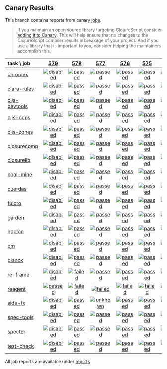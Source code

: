 ## Canary Results

This branch contains reports from canary [jobs](https://github.com/cljs-oss/canary/tree/jobs).

> If you maintain an open source library targeting ClojureScript consider [adding it to Canary](https://github.com/cljs-oss/canary/tree/master#how-to-participate). This will help ensure that no changes to the ClojureScript compiler results in breakage of your project. And if you use a library that is important to you, consider helping the maintainers accomplish this.

[//]: # (begin_overview_table)

| task \ job | <a href="reports/2018/09/16/job-000579-1.10.422-277907a" title="job #579 finished on 2018-09-16">579</a> | <a href="reports/2018/09/16/job-000578-1.10.422-277907a" title="job #578 finished on 2018-09-16">578</a> | <a href="reports/2018/09/16/job-000577-1.10.421-71f5771" title="job #577 finished on 2018-09-16">577</a> | <a href="reports/2018/09/15/job-000576-1.10.422-db53d40" title="job #576 finished on 2018-09-15">576</a> | <a href="reports/2018/09/15/job-000575-1.10.421-71f5771" title="job #575 finished on 2018-09-15">575</a> | <a href="reports/2018/09/14/job-000574-1.10.421-71f5771" title="job #574 finished on 2018-09-14">574</a> | <a href="reports/2018/09/14/job-000573-1.10.421-71f5771" title="job #573 finished on 2018-09-14">573</a> | <a href="reports/2018/09/14/job-000572-1.10.416-9e1ff22" title="job #572 finished on 2018-09-14">572</a> | <a href="reports/2018/09/13/job-000571-1.10.416-9e1ff22" title="job #571 finished on 2018-09-13">571</a> | <a href="reports/2018/09/12/job-000570-1.10.416-9e1ff22" title="job #570 finished on 2018-09-12">570</a> |
| :--- | :---: | :---: | :---: | :---: | :---: | :---: | :---: | :---: | :---: | :---: |
| [chromex](https://github.com/binaryage/chromex) | <a href="reports/2018/09/16/job-000579-1.10.422-277907a#-chromex"><img title="disabled" src="http://box.binaryage.com/s-disabled.svg"><a> | <a href="reports/2018/09/16/job-000578-1.10.422-277907a#-chromex"><img title="passed" src="http://box.binaryage.com/s-passed.svg"><a> | <a href="reports/2018/09/16/job-000577-1.10.421-71f5771#-chromex"><img title="passed" src="http://box.binaryage.com/s-passed.svg"><a> | <a href="reports/2018/09/15/job-000576-1.10.422-db53d40#-chromex"><img title="passed" src="http://box.binaryage.com/s-passed.svg"><a> | <a href="reports/2018/09/15/job-000575-1.10.421-71f5771#-chromex"><img title="passed" src="http://box.binaryage.com/s-passed.svg"><a> | <a href="reports/2018/09/14/job-000574-1.10.421-71f5771#-chromex"><img title="passed" src="http://box.binaryage.com/s-passed.svg"><a> | <a href="reports/2018/09/14/job-000573-1.10.421-71f5771#-chromex"><img title="passed" src="http://box.binaryage.com/s-passed.svg"><a> | <a href="reports/2018/09/14/job-000572-1.10.416-9e1ff22#-chromex"><img title="passed" src="http://box.binaryage.com/s-passed.svg"><a> | <a href="reports/2018/09/13/job-000571-1.10.416-9e1ff22#-chromex"><img title="passed" src="http://box.binaryage.com/s-passed.svg"><a> | <a href="reports/2018/09/12/job-000570-1.10.416-9e1ff22#-chromex"><img title="passed" src="http://box.binaryage.com/s-passed.svg"><a> |
| [clara-rules](https://github.com/cerner/clara-rules) | <a href="reports/2018/09/16/job-000579-1.10.422-277907a#-clara-rules"><img title="disabled" src="http://box.binaryage.com/s-disabled.svg"><a> | <a href="reports/2018/09/16/job-000578-1.10.422-277907a#-clara-rules"><img title="passed" src="http://box.binaryage.com/s-passed.svg"><a> | <a href="reports/2018/09/16/job-000577-1.10.421-71f5771#-clara-rules"><img title="passed" src="http://box.binaryage.com/s-passed.svg"><a> | <a href="reports/2018/09/15/job-000576-1.10.422-db53d40#-clara-rules"><img title="passed" src="http://box.binaryage.com/s-passed.svg"><a> | <a href="reports/2018/09/15/job-000575-1.10.421-71f5771#-clara-rules"><img title="passed" src="http://box.binaryage.com/s-passed.svg"><a> | <a href="reports/2018/09/14/job-000574-1.10.421-71f5771#-clara-rules"><img title="passed" src="http://box.binaryage.com/s-passed.svg"><a> | <a href="reports/2018/09/14/job-000573-1.10.421-71f5771#-clara-rules"><img title="passed" src="http://box.binaryage.com/s-passed.svg"><a> | <a href="reports/2018/09/14/job-000572-1.10.416-9e1ff22#-clara-rules"><img title="passed" src="http://box.binaryage.com/s-passed.svg"><a> | <a href="reports/2018/09/13/job-000571-1.10.416-9e1ff22#-clara-rules"><img title="passed" src="http://box.binaryage.com/s-passed.svg"><a> | <a href="reports/2018/09/12/job-000570-1.10.416-9e1ff22#-clara-rules"><img title="passed" src="http://box.binaryage.com/s-passed.svg"><a> |
| [cljs-devtools](https://github.com/binaryage/cljs-devtools) | <a href="reports/2018/09/16/job-000579-1.10.422-277907a#-cljs-devtools"><img title="disabled" src="http://box.binaryage.com/s-disabled.svg"><a> | <a href="reports/2018/09/16/job-000578-1.10.422-277907a#-cljs-devtools"><img title="passed" src="http://box.binaryage.com/s-passed.svg"><a> | <a href="reports/2018/09/16/job-000577-1.10.421-71f5771#-cljs-devtools"><img title="passed" src="http://box.binaryage.com/s-passed.svg"><a> | <a href="reports/2018/09/15/job-000576-1.10.422-db53d40#-cljs-devtools"><img title="passed" src="http://box.binaryage.com/s-passed.svg"><a> | <a href="reports/2018/09/15/job-000575-1.10.421-71f5771#-cljs-devtools"><img title="passed" src="http://box.binaryage.com/s-passed.svg"><a> | <a href="reports/2018/09/14/job-000574-1.10.421-71f5771#-cljs-devtools"><img title="passed" src="http://box.binaryage.com/s-passed.svg"><a> | <a href="reports/2018/09/14/job-000573-1.10.421-71f5771#-cljs-devtools"><img title="passed" src="http://box.binaryage.com/s-passed.svg"><a> | <a href="reports/2018/09/14/job-000572-1.10.416-9e1ff22#-cljs-devtools"><img title="passed" src="http://box.binaryage.com/s-passed.svg"><a> | <a href="reports/2018/09/13/job-000571-1.10.416-9e1ff22#-cljs-devtools"><img title="passed" src="http://box.binaryage.com/s-passed.svg"><a> | <a href="reports/2018/09/12/job-000570-1.10.416-9e1ff22#-cljs-devtools"><img title="passed" src="http://box.binaryage.com/s-passed.svg"><a> |
| [cljs-oops](https://github.com/binaryage/cljs-oops) | <a href="reports/2018/09/16/job-000579-1.10.422-277907a#-cljs-oops"><img title="disabled" src="http://box.binaryage.com/s-disabled.svg"><a> | <a href="reports/2018/09/16/job-000578-1.10.422-277907a#-cljs-oops"><img title="passed" src="http://box.binaryage.com/s-passed.svg"><a> | <a href="reports/2018/09/16/job-000577-1.10.421-71f5771#-cljs-oops"><img title="passed" src="http://box.binaryage.com/s-passed.svg"><a> | <a href="reports/2018/09/15/job-000576-1.10.422-db53d40#-cljs-oops"><img title="passed" src="http://box.binaryage.com/s-passed.svg"><a> | <a href="reports/2018/09/15/job-000575-1.10.421-71f5771#-cljs-oops"><img title="passed" src="http://box.binaryage.com/s-passed.svg"><a> | <a href="reports/2018/09/14/job-000574-1.10.421-71f5771#-cljs-oops"><img title="passed" src="http://box.binaryage.com/s-passed.svg"><a> | <a href="reports/2018/09/14/job-000573-1.10.421-71f5771#-cljs-oops"><img title="passed" src="http://box.binaryage.com/s-passed.svg"><a> | <a href="reports/2018/09/14/job-000572-1.10.416-9e1ff22#-cljs-oops"><img title="passed" src="http://box.binaryage.com/s-passed.svg"><a> | <a href="reports/2018/09/13/job-000571-1.10.416-9e1ff22#-cljs-oops"><img title="passed" src="http://box.binaryage.com/s-passed.svg"><a> | <a href="reports/2018/09/12/job-000570-1.10.416-9e1ff22#-cljs-oops"><img title="passed" src="http://box.binaryage.com/s-passed.svg"><a> |
| [cljs-zones](https://github.com/binaryage/cljs-zones) | <a href="reports/2018/09/16/job-000579-1.10.422-277907a#-cljs-zones"><img title="disabled" src="http://box.binaryage.com/s-disabled.svg"><a> | <a href="reports/2018/09/16/job-000578-1.10.422-277907a#-cljs-zones"><img title="passed" src="http://box.binaryage.com/s-passed.svg"><a> | <a href="reports/2018/09/16/job-000577-1.10.421-71f5771#-cljs-zones"><img title="passed" src="http://box.binaryage.com/s-passed.svg"><a> | <a href="reports/2018/09/15/job-000576-1.10.422-db53d40#-cljs-zones"><img title="passed" src="http://box.binaryage.com/s-passed.svg"><a> | <a href="reports/2018/09/15/job-000575-1.10.421-71f5771#-cljs-zones"><img title="passed" src="http://box.binaryage.com/s-passed.svg"><a> | <a href="reports/2018/09/14/job-000574-1.10.421-71f5771#-cljs-zones"><img title="passed" src="http://box.binaryage.com/s-passed.svg"><a> | <a href="reports/2018/09/14/job-000573-1.10.421-71f5771#-cljs-zones"><img title="passed" src="http://box.binaryage.com/s-passed.svg"><a> | <a href="reports/2018/09/14/job-000572-1.10.416-9e1ff22#-cljs-zones"><img title="passed" src="http://box.binaryage.com/s-passed.svg"><a> | <a href="reports/2018/09/13/job-000571-1.10.416-9e1ff22#-cljs-zones"><img title="passed" src="http://box.binaryage.com/s-passed.svg"><a> | <a href="reports/2018/09/12/job-000570-1.10.416-9e1ff22#-cljs-zones"><img title="passed" src="http://box.binaryage.com/s-passed.svg"><a> |
| [closurecomp](https://github.com/mfikes/closurecomp) | <a href="reports/2018/09/16/job-000579-1.10.422-277907a#-closurecomp"><img title="disabled" src="http://box.binaryage.com/s-disabled.svg"><a> | <a href="reports/2018/09/16/job-000578-1.10.422-277907a#-closurecomp"><img title="passed" src="http://box.binaryage.com/s-passed.svg"><a> | <a href="reports/2018/09/16/job-000577-1.10.421-71f5771#-closurecomp"><img title="passed" src="http://box.binaryage.com/s-passed.svg"><a> | <a href="reports/2018/09/15/job-000576-1.10.422-db53d40#-closurecomp"><img title="passed" src="http://box.binaryage.com/s-passed.svg"><a> | <a href="reports/2018/09/15/job-000575-1.10.421-71f5771#-closurecomp"><img title="passed" src="http://box.binaryage.com/s-passed.svg"><a> | <a href="reports/2018/09/14/job-000574-1.10.421-71f5771#-closurecomp"><img title="passed" src="http://box.binaryage.com/s-passed.svg"><a> | <a href="reports/2018/09/14/job-000573-1.10.421-71f5771#-closurecomp"><img title="failed" src="http://box.binaryage.com/s-failed.svg"><a> | <a href="reports/2018/09/14/job-000572-1.10.416-9e1ff22#-closurecomp"><img title="passed" src="http://box.binaryage.com/s-passed.svg"><a> | <a href="reports/2018/09/13/job-000571-1.10.416-9e1ff22#-closurecomp"><img title="passed" src="http://box.binaryage.com/s-passed.svg"><a> | <a href="reports/2018/09/12/job-000570-1.10.416-9e1ff22#-closurecomp"><img title="passed" src="http://box.binaryage.com/s-passed.svg"><a> |
| [closurelib](https://github.com/mfikes/closurelib) | <a href="reports/2018/09/16/job-000579-1.10.422-277907a#-closurelib"><img title="disabled" src="http://box.binaryage.com/s-disabled.svg"><a> | <a href="reports/2018/09/16/job-000578-1.10.422-277907a#-closurelib"><img title="passed" src="http://box.binaryage.com/s-passed.svg"><a> | <a href="reports/2018/09/16/job-000577-1.10.421-71f5771#-closurelib"><img title="passed" src="http://box.binaryage.com/s-passed.svg"><a> | <a href="reports/2018/09/15/job-000576-1.10.422-db53d40#-closurelib"><img title="passed" src="http://box.binaryage.com/s-passed.svg"><a> | <a href="reports/2018/09/15/job-000575-1.10.421-71f5771#-closurelib"><img title="passed" src="http://box.binaryage.com/s-passed.svg"><a> | <a href="reports/2018/09/14/job-000574-1.10.421-71f5771#-closurelib"><img title="passed" src="http://box.binaryage.com/s-passed.svg"><a> | <a href="reports/2018/09/14/job-000573-1.10.421-71f5771#-closurelib"><img title="passed" src="http://box.binaryage.com/s-passed.svg"><a> | <a href="reports/2018/09/14/job-000572-1.10.416-9e1ff22#-closurelib"><img title="passed" src="http://box.binaryage.com/s-passed.svg"><a> | <a href="reports/2018/09/13/job-000571-1.10.416-9e1ff22#-closurelib"><img title="passed" src="http://box.binaryage.com/s-passed.svg"><a> | <a href="reports/2018/09/12/job-000570-1.10.416-9e1ff22#-closurelib"><img title="passed" src="http://box.binaryage.com/s-passed.svg"><a> |
| [coal-mine](https://github.com/mfikes/coal-mine) | <a href="reports/2018/09/16/job-000579-1.10.422-277907a#-coal-mine"><img title="disabled" src="http://box.binaryage.com/s-disabled.svg"><a> | <a href="reports/2018/09/16/job-000578-1.10.422-277907a#-coal-mine"><img title="passed" src="http://box.binaryage.com/s-passed.svg"><a> | <a href="reports/2018/09/16/job-000577-1.10.421-71f5771#-coal-mine"><img title="passed" src="http://box.binaryage.com/s-passed.svg"><a> | <a href="reports/2018/09/15/job-000576-1.10.422-db53d40#-coal-mine"><img title="passed" src="http://box.binaryage.com/s-passed.svg"><a> | <a href="reports/2018/09/15/job-000575-1.10.421-71f5771#-coal-mine"><img title="passed" src="http://box.binaryage.com/s-passed.svg"><a> | <a href="reports/2018/09/14/job-000574-1.10.421-71f5771#-coal-mine"><img title="passed" src="http://box.binaryage.com/s-passed.svg"><a> | <a href="reports/2018/09/14/job-000573-1.10.421-71f5771#-coal-mine"><img title="passed" src="http://box.binaryage.com/s-passed.svg"><a> | <a href="reports/2018/09/14/job-000572-1.10.416-9e1ff22#-coal-mine"><img title="passed" src="http://box.binaryage.com/s-passed.svg"><a> | <a href="reports/2018/09/13/job-000571-1.10.416-9e1ff22#-coal-mine"><img title="passed" src="http://box.binaryage.com/s-passed.svg"><a> | <a href="reports/2018/09/12/job-000570-1.10.416-9e1ff22#-coal-mine"><img title="passed" src="http://box.binaryage.com/s-passed.svg"><a> |
| [cuerdas](https://github.com/funcool/cuerdas) | <a href="reports/2018/09/16/job-000579-1.10.422-277907a#-cuerdas"><img title="disabled" src="http://box.binaryage.com/s-disabled.svg"><a> | <a href="reports/2018/09/16/job-000578-1.10.422-277907a#-cuerdas"><img title="passed" src="http://box.binaryage.com/s-passed.svg"><a> | <a href="reports/2018/09/16/job-000577-1.10.421-71f5771#-cuerdas"><img title="passed" src="http://box.binaryage.com/s-passed.svg"><a> | <a href="reports/2018/09/15/job-000576-1.10.422-db53d40#-cuerdas"><img title="passed" src="http://box.binaryage.com/s-passed.svg"><a> | <a href="reports/2018/09/15/job-000575-1.10.421-71f5771#-cuerdas"><img title="passed" src="http://box.binaryage.com/s-passed.svg"><a> | <a href="reports/2018/09/14/job-000574-1.10.421-71f5771#-cuerdas"><img title="passed" src="http://box.binaryage.com/s-passed.svg"><a> | <a href="reports/2018/09/14/job-000573-1.10.421-71f5771#-cuerdas"><img title="passed" src="http://box.binaryage.com/s-passed.svg"><a> | <a href="reports/2018/09/14/job-000572-1.10.416-9e1ff22#-cuerdas"><img title="failed" src="http://box.binaryage.com/s-failed.svg"><a> | <a href="reports/2018/09/13/job-000571-1.10.416-9e1ff22#-cuerdas"><img title="passed" src="http://box.binaryage.com/s-passed.svg"><a> | <a href="reports/2018/09/12/job-000570-1.10.416-9e1ff22#-cuerdas"><img title="passed" src="http://box.binaryage.com/s-passed.svg"><a> |
| [fulcro](https://github.com/fulcrologic/fulcro) | <a href="reports/2018/09/16/job-000579-1.10.422-277907a#-fulcro"><img title="disabled" src="http://box.binaryage.com/s-disabled.svg"><a> | <a href="reports/2018/09/16/job-000578-1.10.422-277907a#-fulcro"><img title="passed" src="http://box.binaryage.com/s-passed.svg"><a> | <a href="reports/2018/09/16/job-000577-1.10.421-71f5771#-fulcro"><img title="passed" src="http://box.binaryage.com/s-passed.svg"><a> | <a href="reports/2018/09/15/job-000576-1.10.422-db53d40#-fulcro"><img title="passed" src="http://box.binaryage.com/s-passed.svg"><a> | <a href="reports/2018/09/15/job-000575-1.10.421-71f5771#-fulcro"><img title="passed" src="http://box.binaryage.com/s-passed.svg"><a> | <a href="reports/2018/09/14/job-000574-1.10.421-71f5771#-fulcro"><img title="passed" src="http://box.binaryage.com/s-passed.svg"><a> | <a href="reports/2018/09/14/job-000573-1.10.421-71f5771#-fulcro"><img title="passed" src="http://box.binaryage.com/s-passed.svg"><a> | <a href="reports/2018/09/14/job-000572-1.10.416-9e1ff22#-fulcro"><img title="passed" src="http://box.binaryage.com/s-passed.svg"><a> | <a href="reports/2018/09/13/job-000571-1.10.416-9e1ff22#-fulcro"><img title="passed" src="http://box.binaryage.com/s-passed.svg"><a> | <a href="reports/2018/09/12/job-000570-1.10.416-9e1ff22#-fulcro"><img title="passed" src="http://box.binaryage.com/s-passed.svg"><a> |
| [garden](https://github.com/noprompt/garden) | <a href="reports/2018/09/16/job-000579-1.10.422-277907a#-garden"><img title="disabled" src="http://box.binaryage.com/s-disabled.svg"><a> | <a href="reports/2018/09/16/job-000578-1.10.422-277907a#-garden"><img title="passed" src="http://box.binaryage.com/s-passed.svg"><a> | <a href="reports/2018/09/16/job-000577-1.10.421-71f5771#-garden"><img title="passed" src="http://box.binaryage.com/s-passed.svg"><a> | <a href="reports/2018/09/15/job-000576-1.10.422-db53d40#-garden"><img title="passed" src="http://box.binaryage.com/s-passed.svg"><a> | <a href="reports/2018/09/15/job-000575-1.10.421-71f5771#-garden"><img title="passed" src="http://box.binaryage.com/s-passed.svg"><a> | <a href="reports/2018/09/14/job-000574-1.10.421-71f5771#-garden"><img title="passed" src="http://box.binaryage.com/s-passed.svg"><a> | <a href="reports/2018/09/14/job-000573-1.10.421-71f5771#-garden"><img title="passed" src="http://box.binaryage.com/s-passed.svg"><a> | <a href="reports/2018/09/14/job-000572-1.10.416-9e1ff22#-garden"><img title="passed" src="http://box.binaryage.com/s-passed.svg"><a> | <a href="reports/2018/09/13/job-000571-1.10.416-9e1ff22#-garden"><img title="passed" src="http://box.binaryage.com/s-passed.svg"><a> | <a href="reports/2018/09/12/job-000570-1.10.416-9e1ff22#-garden"><img title="passed" src="http://box.binaryage.com/s-passed.svg"><a> |
| [hoplon](https://github.com/hoplon/hoplon) | <a href="reports/2018/09/16/job-000579-1.10.422-277907a#-hoplon"><img title="disabled" src="http://box.binaryage.com/s-disabled.svg"><a> | <a href="reports/2018/09/16/job-000578-1.10.422-277907a#-hoplon"><img title="passed" src="http://box.binaryage.com/s-passed.svg"><a> | <a href="reports/2018/09/16/job-000577-1.10.421-71f5771#-hoplon"><img title="passed" src="http://box.binaryage.com/s-passed.svg"><a> | <a href="reports/2018/09/15/job-000576-1.10.422-db53d40#-hoplon"><img title="passed" src="http://box.binaryage.com/s-passed.svg"><a> | <a href="reports/2018/09/15/job-000575-1.10.421-71f5771#-hoplon"><img title="passed" src="http://box.binaryage.com/s-passed.svg"><a> | <a href="reports/2018/09/14/job-000574-1.10.421-71f5771#-hoplon"><img title="passed" src="http://box.binaryage.com/s-passed.svg"><a> | <a href="reports/2018/09/14/job-000573-1.10.421-71f5771#-hoplon"><img title="passed" src="http://box.binaryage.com/s-passed.svg"><a> | <a href="reports/2018/09/14/job-000572-1.10.416-9e1ff22#-hoplon"><img title="passed" src="http://box.binaryage.com/s-passed.svg"><a> | <a href="reports/2018/09/13/job-000571-1.10.416-9e1ff22#-hoplon"><img title="passed" src="http://box.binaryage.com/s-passed.svg"><a> | <a href="reports/2018/09/12/job-000570-1.10.416-9e1ff22#-hoplon"><img title="passed" src="http://box.binaryage.com/s-passed.svg"><a> |
| [om](https://github.com/omcljs/om) | <a href="reports/2018/09/16/job-000579-1.10.422-277907a#-om"><img title="disabled" src="http://box.binaryage.com/s-disabled.svg"><a> | <a href="reports/2018/09/16/job-000578-1.10.422-277907a#-om"><img title="passed" src="http://box.binaryage.com/s-passed.svg"><a> | <a href="reports/2018/09/16/job-000577-1.10.421-71f5771#-om"><img title="passed" src="http://box.binaryage.com/s-passed.svg"><a> | <a href="reports/2018/09/15/job-000576-1.10.422-db53d40#-om"><img title="passed" src="http://box.binaryage.com/s-passed.svg"><a> | <a href="reports/2018/09/15/job-000575-1.10.421-71f5771#-om"><img title="passed" src="http://box.binaryage.com/s-passed.svg"><a> | <a href="reports/2018/09/14/job-000574-1.10.421-71f5771#-om"><img title="passed" src="http://box.binaryage.com/s-passed.svg"><a> | <a href="reports/2018/09/14/job-000573-1.10.421-71f5771#-om"><img title="passed" src="http://box.binaryage.com/s-passed.svg"><a> | <a href="reports/2018/09/14/job-000572-1.10.416-9e1ff22#-om"><img title="passed" src="http://box.binaryage.com/s-passed.svg"><a> | <a href="reports/2018/09/13/job-000571-1.10.416-9e1ff22#-om"><img title="passed" src="http://box.binaryage.com/s-passed.svg"><a> | <a href="reports/2018/09/12/job-000570-1.10.416-9e1ff22#-om"><img title="passed" src="http://box.binaryage.com/s-passed.svg"><a> |
| [planck](https://github.com/planck-repl/planck) | <a href="reports/2018/09/16/job-000579-1.10.422-277907a#-planck"><img title="disabled" src="http://box.binaryage.com/s-disabled.svg"><a> | <a href="reports/2018/09/16/job-000578-1.10.422-277907a#-planck"><img title="passed" src="http://box.binaryage.com/s-passed.svg"><a> | <a href="reports/2018/09/16/job-000577-1.10.421-71f5771#-planck"><img title="passed" src="http://box.binaryage.com/s-passed.svg"><a> | <a href="reports/2018/09/15/job-000576-1.10.422-db53d40#-planck"><img title="passed" src="http://box.binaryage.com/s-passed.svg"><a> | <a href="reports/2018/09/15/job-000575-1.10.421-71f5771#-planck"><img title="passed" src="http://box.binaryage.com/s-passed.svg"><a> | <a href="reports/2018/09/14/job-000574-1.10.421-71f5771#-planck"><img title="passed" src="http://box.binaryage.com/s-passed.svg"><a> | <a href="reports/2018/09/14/job-000573-1.10.421-71f5771#-planck"><img title="passed" src="http://box.binaryage.com/s-passed.svg"><a> | <a href="reports/2018/09/14/job-000572-1.10.416-9e1ff22#-planck"><img title="passed" src="http://box.binaryage.com/s-passed.svg"><a> | <a href="reports/2018/09/13/job-000571-1.10.416-9e1ff22#-planck"><img title="passed" src="http://box.binaryage.com/s-passed.svg"><a> | <a href="reports/2018/09/12/job-000570-1.10.416-9e1ff22#-planck"><img title="passed" src="http://box.binaryage.com/s-passed.svg"><a> |
| [re-frame](https://github.com/Day8/re-frame) | <a href="reports/2018/09/16/job-000579-1.10.422-277907a#-re-frame"><img title="disabled" src="http://box.binaryage.com/s-disabled.svg"><a> | <a href="reports/2018/09/16/job-000578-1.10.422-277907a#-re-frame"><img title="failed" src="http://box.binaryage.com/s-failed.svg"><a> | <a href="reports/2018/09/16/job-000577-1.10.421-71f5771#-re-frame"><img title="passed" src="http://box.binaryage.com/s-passed.svg"><a> | <a href="reports/2018/09/15/job-000576-1.10.422-db53d40#-re-frame"><img title="passed" src="http://box.binaryage.com/s-passed.svg"><a> | <a href="reports/2018/09/15/job-000575-1.10.421-71f5771#-re-frame"><img title="passed" src="http://box.binaryage.com/s-passed.svg"><a> | <a href="reports/2018/09/14/job-000574-1.10.421-71f5771#-re-frame"><img title="passed" src="http://box.binaryage.com/s-passed.svg"><a> | <a href="reports/2018/09/14/job-000573-1.10.421-71f5771#-re-frame"><img title="passed" src="http://box.binaryage.com/s-passed.svg"><a> | <a href="reports/2018/09/14/job-000572-1.10.416-9e1ff22#-re-frame"><img title="passed" src="http://box.binaryage.com/s-passed.svg"><a> | <a href="reports/2018/09/13/job-000571-1.10.416-9e1ff22#-re-frame"><img title="passed" src="http://box.binaryage.com/s-passed.svg"><a> | <a href="reports/2018/09/12/job-000570-1.10.416-9e1ff22#-re-frame"><img title="passed" src="http://box.binaryage.com/s-passed.svg"><a> |
| [reagent](https://github.com/reagent-project/reagent) | <a href="reports/2018/09/16/job-000579-1.10.422-277907a#-reagent"><img title="passed" src="http://box.binaryage.com/s-passed.svg"><a> | <a href="reports/2018/09/16/job-000578-1.10.422-277907a#-reagent"><img title="failed" src="http://box.binaryage.com/s-failed.svg"><a> | <a href="reports/2018/09/16/job-000577-1.10.421-71f5771#-reagent"><img title="failed" src="http://box.binaryage.com/s-failed.svg"><a> | <a href="reports/2018/09/15/job-000576-1.10.422-db53d40#-reagent"><img title="failed" src="http://box.binaryage.com/s-failed.svg"><a> | <a href="reports/2018/09/15/job-000575-1.10.421-71f5771#-reagent"><img title="failed" src="http://box.binaryage.com/s-failed.svg"><a> | <a href="reports/2018/09/14/job-000574-1.10.421-71f5771#-reagent"><img title="failed" src="http://box.binaryage.com/s-failed.svg"><a> | <a href="reports/2018/09/14/job-000573-1.10.421-71f5771#-reagent"><img title="failed" src="http://box.binaryage.com/s-failed.svg"><a> | <a href="reports/2018/09/14/job-000572-1.10.416-9e1ff22#-reagent"><img title="passed" src="http://box.binaryage.com/s-passed.svg"><a> | <a href="reports/2018/09/13/job-000571-1.10.416-9e1ff22#-reagent"><img title="passed" src="http://box.binaryage.com/s-passed.svg"><a> | <a href="reports/2018/09/12/job-000570-1.10.416-9e1ff22#-reagent"><img title="passed" src="http://box.binaryage.com/s-passed.svg"><a> |
| [side-fx](https://github.com/cljsrn/side-fx) | <a href="reports/2018/09/16/job-000579-1.10.422-277907a#-side-fx"><img title="disabled" src="http://box.binaryage.com/s-disabled.svg"><a> | <a href="reports/2018/09/16/job-000578-1.10.422-277907a#-side-fx"><img title="passed" src="http://box.binaryage.com/s-passed.svg"><a> | <a href="reports/2018/09/16/job-000577-1.10.421-71f5771#-side-fx"><img title="unknown" src="http://box.binaryage.com/s-unknown.svg"><a> | <a href="reports/2018/09/15/job-000576-1.10.422-db53d40#-side-fx"><img title="passed" src="http://box.binaryage.com/s-passed.svg"><a> | <a href="reports/2018/09/15/job-000575-1.10.421-71f5771#-side-fx"><img title="passed" src="http://box.binaryage.com/s-passed.svg"><a> | <a href="reports/2018/09/14/job-000574-1.10.421-71f5771#-side-fx"><img title="passed" src="http://box.binaryage.com/s-passed.svg"><a> | <a href="reports/2018/09/14/job-000573-1.10.421-71f5771#-side-fx"><img title="passed" src="http://box.binaryage.com/s-passed.svg"><a> | <a href="reports/2018/09/14/job-000572-1.10.416-9e1ff22#-side-fx"><img title="passed" src="http://box.binaryage.com/s-passed.svg"><a> | <a href="reports/2018/09/13/job-000571-1.10.416-9e1ff22#-side-fx"><img title="passed" src="http://box.binaryage.com/s-passed.svg"><a> | <a href="reports/2018/09/12/job-000570-1.10.416-9e1ff22#-side-fx"><img title="passed" src="http://box.binaryage.com/s-passed.svg"><a> |
| [spec-tools](https://github.com/metosin/spec-tools) | <a href="reports/2018/09/16/job-000579-1.10.422-277907a#-spec-tools"><img title="disabled" src="http://box.binaryage.com/s-disabled.svg"><a> | <a href="reports/2018/09/16/job-000578-1.10.422-277907a#-spec-tools"><img title="passed" src="http://box.binaryage.com/s-passed.svg"><a> | <a href="reports/2018/09/16/job-000577-1.10.421-71f5771#-spec-tools"><img title="passed" src="http://box.binaryage.com/s-passed.svg"><a> | <a href="reports/2018/09/15/job-000576-1.10.422-db53d40#-spec-tools"><img title="passed" src="http://box.binaryage.com/s-passed.svg"><a> | <a href="reports/2018/09/15/job-000575-1.10.421-71f5771#-spec-tools"><img title="passed" src="http://box.binaryage.com/s-passed.svg"><a> | <a href="reports/2018/09/14/job-000574-1.10.421-71f5771#-spec-tools"><img title="passed" src="http://box.binaryage.com/s-passed.svg"><a> | <a href="reports/2018/09/14/job-000573-1.10.421-71f5771#-spec-tools"><img title="passed" src="http://box.binaryage.com/s-passed.svg"><a> | <a href="reports/2018/09/14/job-000572-1.10.416-9e1ff22#-spec-tools"><img title="passed" src="http://box.binaryage.com/s-passed.svg"><a> | <a href="reports/2018/09/13/job-000571-1.10.416-9e1ff22#-spec-tools"><img title="passed" src="http://box.binaryage.com/s-passed.svg"><a> | <a href="reports/2018/09/12/job-000570-1.10.416-9e1ff22#-spec-tools"><img title="passed" src="http://box.binaryage.com/s-passed.svg"><a> |
| [specter](https://github.com/nathanmarz/specter) | <a href="reports/2018/09/16/job-000579-1.10.422-277907a#-specter"><img title="disabled" src="http://box.binaryage.com/s-disabled.svg"><a> | <a href="reports/2018/09/16/job-000578-1.10.422-277907a#-specter"><img title="passed" src="http://box.binaryage.com/s-passed.svg"><a> | <a href="reports/2018/09/16/job-000577-1.10.421-71f5771#-specter"><img title="passed" src="http://box.binaryage.com/s-passed.svg"><a> | <a href="reports/2018/09/15/job-000576-1.10.422-db53d40#-specter"><img title="passed" src="http://box.binaryage.com/s-passed.svg"><a> | <a href="reports/2018/09/15/job-000575-1.10.421-71f5771#-specter"><img title="passed" src="http://box.binaryage.com/s-passed.svg"><a> | <a href="reports/2018/09/14/job-000574-1.10.421-71f5771#-specter"><img title="passed" src="http://box.binaryage.com/s-passed.svg"><a> | <a href="reports/2018/09/14/job-000573-1.10.421-71f5771#-specter"><img title="passed" src="http://box.binaryage.com/s-passed.svg"><a> | <a href="reports/2018/09/14/job-000572-1.10.416-9e1ff22#-specter"><img title="passed" src="http://box.binaryage.com/s-passed.svg"><a> | <a href="reports/2018/09/13/job-000571-1.10.416-9e1ff22#-specter"><img title="passed" src="http://box.binaryage.com/s-passed.svg"><a> | <a href="reports/2018/09/12/job-000570-1.10.416-9e1ff22#-specter"><img title="passed" src="http://box.binaryage.com/s-passed.svg"><a> |
| [test-check](https://github.com/clojure/test.check) | <a href="reports/2018/09/16/job-000579-1.10.422-277907a#-test-check"><img title="disabled" src="http://box.binaryage.com/s-disabled.svg"><a> | <a href="reports/2018/09/16/job-000578-1.10.422-277907a#-test-check"><img title="passed" src="http://box.binaryage.com/s-passed.svg"><a> | <a href="reports/2018/09/16/job-000577-1.10.421-71f5771#-test-check"><img title="passed" src="http://box.binaryage.com/s-passed.svg"><a> | <a href="reports/2018/09/15/job-000576-1.10.422-db53d40#-test-check"><img title="passed" src="http://box.binaryage.com/s-passed.svg"><a> | <a href="reports/2018/09/15/job-000575-1.10.421-71f5771#-test-check"><img title="passed" src="http://box.binaryage.com/s-passed.svg"><a> | <a href="reports/2018/09/14/job-000574-1.10.421-71f5771#-test-check"><img title="passed" src="http://box.binaryage.com/s-passed.svg"><a> | <a href="reports/2018/09/14/job-000573-1.10.421-71f5771#-test-check"><img title="failed" src="http://box.binaryage.com/s-failed.svg"><a> | <a href="reports/2018/09/14/job-000572-1.10.416-9e1ff22#-test-check"><img title="passed" src="http://box.binaryage.com/s-passed.svg"><a> | <a href="reports/2018/09/13/job-000571-1.10.416-9e1ff22#-test-check"><img title="passed" src="http://box.binaryage.com/s-passed.svg"><a> | <a href="reports/2018/09/12/job-000570-1.10.416-9e1ff22#-test-check"><img title="passed" src="http://box.binaryage.com/s-passed.svg"><a> |

[//]: # (end_overview_table)

All job reports are available under [reports](reports).

